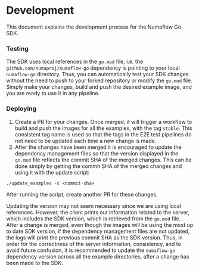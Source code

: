 # Development

This document explains the development process for the Numaflow Go SDK.


### Testing

The SDK uses local references in the `go.mod` file, i.e. the `github.com/numaproj/numaflow-go` dependency is pointing to your local
`numaflow-go` directory. Thus, you can automatically test your SDK changes without the need to push to your forked repository or modify the `go.mod` file.
Simply make your changes, build and push the desired example image, and you are ready to use it in any pipeline.

### Deploying

1. Create a PR for your changes. Once merged, it will trigger a workflow to build and push the images for all the examples, 
with the tag `stable`. This consistent tag name is used so that the tags in the E2E test pipelines do not need to be 
updated each time a new change is made. 
2. After the changes have been merged it is encouraged to update the dependency management files so that the version 
displayed in the `go.mod` file reflects the commit SHA of the merged changes. This can be done simply by getting the
commit SHA of the merged changes and using it with the update script: 
```shell
./update_examples -c <commit-sha>
```
After running the script, create another PR for these changes.

Updating the version may not seem necessary since we are using local references. However, the client prints
out information related to the server, which includes the SDK version, which is retrieved from the `go.mod` file.
After a change is merged, even though the images will be using the most up to date SDK
version, if the dependency management files are not updated, the logs will print the previous commit SHA as the SDK version.
Thus, in order for the correctness of the server information, consistency, and to avoid future confusion, it is recommended 
to update the `numaflow-go` dependency version across all the example directories, after a change has been made to the SDK.



